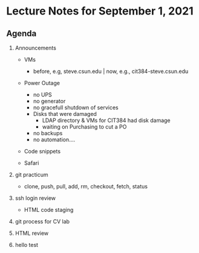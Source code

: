 # Lecture Notes for September 1, 2021

## Agenda
  1. Announcements
     - VMs
       * before, e.g, steve.csun.edu | now, e.g., cit384-steve.csun.edu
     - Power Outage
       * no UPS
       * no generator
       * no gracefull shutdown of services
       * Disks that were damaged
          - LDAP directory & VMs for CIT384 had disk damage
          - waiting on Purchasing to cut a PO
       * no backups
       * no automation....

     - Code snippets
     - Safari

  1. git practicum
     - clone, push, pull, add, rm, checkout, fetch, status


  1. ssh login review
     - HTML code staging
    
 
  1. git process for CV lab
  1. HTML review

  1. hello test
